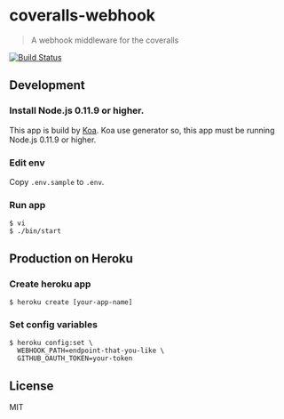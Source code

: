 # coveralls-webhook

>A webhook middleware for the coveralls

[![Build Status](https://secure.travis-ci.org/banyan/coveralls-webhook.png?branch=master)](http://travis-ci.org/banyan/coveralls-webhook)

## Development

### Install Node.js 0.11.9 or higher.

This app is build by [Koa](https://github.com/koajs/koa).
Koa use generator so, this app must be running Node.js 0.11.9 or higher.

### Edit env

Copy `.env.sample` to `.env`.

### Run app

```
$ vi
$ ./bin/start
```

## Production on Heroku

### Create heroku app

```
$ heroku create [your-app-name]
```

### Set config variables

```
$ heroku config:set \
  WEBHOOK_PATH=endpoint-that-you-like \
  GITHUB_OAUTH_TOKEN=your-token
```

## License

MIT
